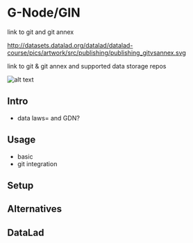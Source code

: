 # G-Node/GIN


link to git and git annex

http://datasets.datalad.org/datalad/datalad-course/pics/artwork/src/publishing/publishing_gitvsannex.svg




link to git & git annex and supported data storage repos

![alt text](https://handbook.datalad.org/en/latest/_images/publishing_network_publishgin.svg)

## Intro
- data laws= and GDN?


## Usage
- basic
- git integration

## Setup


## Alternatives

## DataLad
